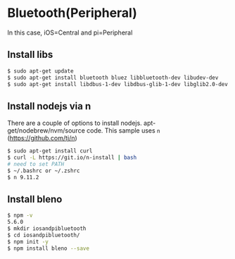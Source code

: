 # Bluetooth(Peripheral) 

In this case, iOS=Central and pi=Peripheral

## Install libs
```zsh
$ sudo apt-get update
$ sudo apt-get install bluetooth bluez libbluetooth-dev libudev-dev
$ sudo apt-get install libdbus-1-dev libdbus-glib-1-dev libglib2.0-dev libical-dev
```

## Install nodejs via n
There are a couple of options to install nodejs. apt-get/nodebrew/nvm/source code. This sample uses `n` (https://github.com/tj/n)
```zsh
$ sudo apt-get install curl
$ curl -L https://git.io/n-install | bash
# need to set PATH
$ ~/.bashrc or ~/.zshrc
$ n 9.11.2
```

## Install bleno
```zsh
$ npm -v
5.6.0
$ mkdir iosandpibluetooth
$ cd iosandpibluetooth/
$ npm init -y
$ npm install bleno --save
```
